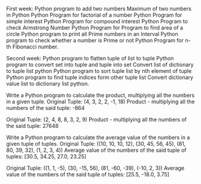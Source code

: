 First week:
Python program to add two numbers
Maximum of two numbers in Python
Python Program for factorial of a number
Python Program for simple interest Python Program for compound interest
Python Program to check Armstrong Number
Python Program for Program to find area of a circle
Python program to print all Prime numbers in an Interval
Python program to check whether a number is Prime or not
Python Program for n-th Fibonacci number.

Second week:
Python program to flatten tuple of list to tuple
Python program to convert set into tuple and tuple into set
Convert list of dictionary to tuple list python
Python program to sort tuple list by nth element of tuple
Python program to find tuple indices form other tuple list
Convert dictionary value list to dictionary list python.

Write a Python program to calculate the product, multiplying all the numbers in a given tuple.
Original Tuple:
(4, 3, 2, 2, -1, 18)
Product - multiplying all the numbers of the said tuple: -864

Original Tuple:
(2, 4, 8, 8, 3, 2, 9)
Product - multiplying all the numbers of the said tuple: 27648

Write a Python program to calculate the average value of the numbers in a given tuple of tuples.
Original Tuple:
((10, 10, 10, 12), (30, 45, 56, 45), (81, 80, 39, 32), (1, 2, 3, 4))
Average value of the numbers of the said tuple of tuples:
[30.5, 34.25, 27.0, 23.25]

Original Tuple:
((1, 1, -5), (30, -15, 56), (81, -60, -39), (-10, 2, 3))
Average value of the numbers of the said tuple of tuples: [25.5, -18.0, 3.75]
